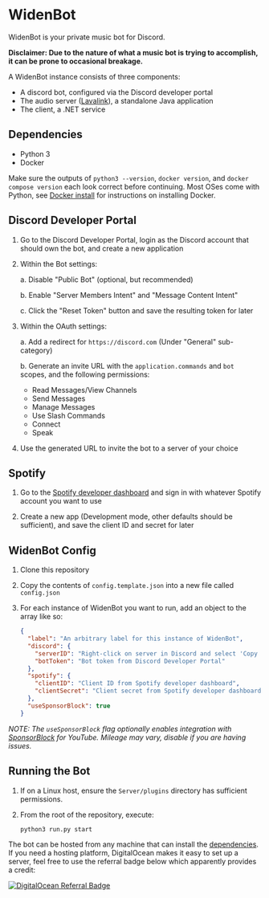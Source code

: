 # WidenBot

WidenBot is your private music bot for Discord.

**Disclaimer: Due to the nature of what a music bot is trying to accomplish, it
can be prone to occasional breakage.**

A WidenBot instance consists of three components:

- A discord bot, configured via the Discord developer portal
- The audio server ([Lavalink](https://github.com/lavalink-devs/Lavalink)), a
  standalone Java application
- The client, a .NET service

## Dependencies

- Python 3
- Docker

Make sure the outputs of `python3 --version`, `docker version`, and
`docker compose version` each look correct before continuing. Most OSes come
with Python, see [Docker install](https://docs.docker.com/engine/install/) for
instructions on installing Docker.

## Discord Developer Portal

1. Go to the Discord Developer Portal, login as the Discord account that should
   own the bot, and create a new application
2. Within the Bot settings:

   a. Disable "Public Bot" (optional, but recommended)

   b. Enable "Server Members Intent" and "Message Content Intent"

   c. Click the "Reset Token" button and save the resulting token for later

3. Within the OAuth settings:

   a. Add a redirect for `https://discord.com` (Under "General" sub-category)

   b. Generate an invite URL with the `application.commands` and `bot` scopes,
   and the following permissions:

   - Read Messages/View Channels
   - Send Messages
   - Manage Messages
   - Use Slash Commands
   - Connect
   - Speak

4. Use the generated URL to invite the bot to a server of your choice

## Spotify

1. Go to the [Spotify developer dashboard](https://developer.spotify.com/dashboard)
   and sign in with whatever Spotify account you want to use

2. Create a new app (Development mode, other defaults should be sufficient), and
   save the client ID and secret for later

## WidenBot Config

1. Clone this repository
2. Copy the contents of `config.template.json` into a new file called `config.json`
3. For each instance of WidenBot you want to run, add an object to the array
   like so:

   ```json
   {
     "label": "An arbitrary label for this instance of WidenBot",
     "discord": {
       "serverID": "Right-click on server in Discord and select 'Copy Server ID'",
       "botToken": "Bot token from Discord Developer Portal"
     },
     "spotify": {
       "clientID": "Client ID from Spotify developer dashboard",
       "clientSecret": "Client secret from Spotify developer dashboard"
     },
     "useSponsorBlock": true
   }
   ```

_NOTE: The `useSponsorBlock` flag optionally enables integration with [SponsorBlock](https://sponsor.ajay.app/)
for YouTube. Mileage may vary, disable if you are having issues._

## Running the Bot

1. If on a Linux host, ensure the `Server/plugins` directory has sufficient permissions.

2. From the root of the repository, execute:

   ```bash
   python3 run.py start
   ```

The bot can be hosted from any machine that can install the [dependencies](#dependencies).
If you need a hosting platform, DigitalOcean makes it easy to set up a server,
feel free to use the referral badge below which apparently provides a credit:

[![DigitalOcean Referral Badge](https://web-platforms.sfo2.cdn.digitaloceanspaces.com/WWW/Badge%201.svg)](https://www.digitalocean.com/?refcode=eb2eb2fc76ce&utm_campaign=Referral_Invite&utm_medium=Referral_Program&utm_source=badge)
